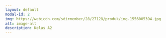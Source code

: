 ```yaml
---
layout: default
modal-id: 2
img: https://webicdn.com/sdirmember/28/27128/produk/img-1556005394.jpg
alt: image-alt
description: Kelas A2
---
```

